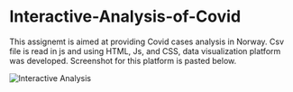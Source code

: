# Interactive-Analysis-of-Covid
This assignemt is aimed at providing Covid cases analysis in Norway. Csv file is read in js and using HTML, Js, and CSS, data visualization platform was developed. Screenshot for this platform is pasted below.

![Interactive Analysis](https://user-images.githubusercontent.com/99319852/232507924-489ec203-7006-4d31-8ade-32e35d449152.png)
